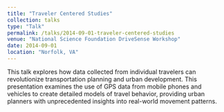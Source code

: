 ```yaml
---
title: "Traveler Centered Studies"
collection: talks
type: "Talk"
permalink: /talks/2014-09-01-traveler-centered-studies
venue: "National Science Foundation DriveSense Workshop"
date: 2014-09-01
location: "Norfolk, VA"
---
```

This talk explores how data collected from individual travelers can revolutionize transportation planning and urban development. This presentation examines the use of GPS data from mobile phones and vehicles to create detailed models of travel behavior, providing urban planners with unprecedented insights into real-world movement patterns.
